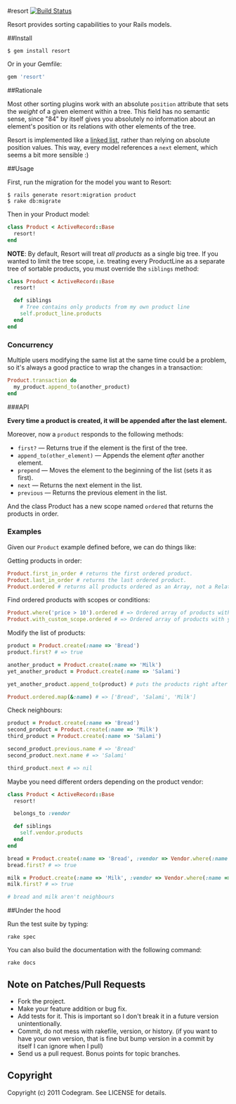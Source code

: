 #resort [![Build Status](https://secure.travis-ci.org/codegram/resort.png)](http://travis-ci.org/codegram/resort)

Resort provides sorting capabilities to your Rails models.

##Install

    $ gem install resort

Or in your Gemfile:

```ruby
gem 'resort'
```

##Rationale

Most other sorting plugins work with an absolute `position` attribute that sets
the _weight_ of a given element within a tree. This field has no semantic sense,
since "84" by itself gives you absolutely no information about an element's
position or its relations with other elements of the tree.

Resort is implemented like a [linked list](http://en.wikipedia.org/wiki/Linked_list),
rather than relying on absolute position values. This way, every model
references a `next` element, which seems a bit more sensible :)

##Usage

First, run the migration for the model you want to Resort:

    $ rails generate resort:migration product
    $ rake db:migrate

Then in your Product model:

```ruby
class Product < ActiveRecord::Base
  resort!
end
```

**NOTE**: By default, Resort will treat _all products_ as a single big tree.
If you wanted to limit the tree scope, i.e. treating every ProductLine as a
separate tree of sortable products, you must override the `siblings` method:

```ruby
class Product < ActiveRecord::Base
  resort!

  def siblings
    # Tree contains only products from my own product line
    self.product_line.products
  end
end
```

### Concurrency

Multiple users modifying the same list at the same time could be a problem,
so it's always a good practice to wrap the changes in a transaction:

```ruby
Product.transaction do
  my_product.append_to(another_product)
end
```

###API

**Every time a product is created, it will be appended after the last element.**

Moreover, now a `product` responds to the following methods:

* `first?` &mdash; Returns true if the element is the first of the tree.
* `append_to(other_element)` &mdash; Appends the element _after_ another element.
* `prepend` &mdash; Moves the element to the beginning of the list (sets it as
  first).
* `next` &mdash; Returns the next element in the list.
* `previous` &mdash; Returns the previous element in the list.

And the class Product has a new scope named `ordered` that returns the
products in order.

### Examples

Given our `Product` example defined before, we can do things like:

Getting products in order:

```ruby
Product.first_in_order # returns the first ordered product.
Product.last_in_order # returns the last ordered product.
Product.ordered # returns all products ordered as an Array, not a Relation!
```

Find ordered products with scopes or conditions:

```ruby
Product.where('price > 10').ordered # => Ordered array of products with price > 10
Product.with_custom_scope.ordered # => Ordered array of products with your custom conditions
```

Modify the list of products:

```ruby
product = Product.create(:name => 'Bread')
product.first? # => true

another_product = Product.create(:name => 'Milk')
yet_another_product = Product.create(:name => 'Salami')

yet_another_product.append_to(product) # puts the products right after the first one

Product.ordered.map(&:name) # => ['Bread', 'Salami', 'Milk']
```

Check neighbours:

```ruby
product = Product.create(:name => 'Bread')
second_product = Product.create(:name => 'Milk')
third_product = Product.create(:name => 'Salami')

second_product.previous.name # => 'Bread'
second_product.next.name # => 'Salami'

third_product.next # => nil
```

Maybe you need different orders depending on the product vendor:

```ruby
class Product < ActiveRecord::Base
  resort!

  belongs_to :vendor

  def siblings
    self.vendor.products
  end
end

bread = Product.create(:name => 'Bread', :vendor => Vendor.where(:name => 'Bread factory'))
bread.first? # => true

milk = Product.create(:name => 'Milk', :vendor => Vendor.where(:name => 'Cow world'))
milk.first? # => true

# bread and milk aren't neighbours
```

##Under the hood

Run the test suite by typing:

    rake spec

You can also build the documentation with the following command:

    rake docs

## Note on Patches/Pull Requests

* Fork the project.
* Make your feature addition or bug fix.
* Add tests for it. This is important so I don't break it in a
  future version unintentionally.
* Commit, do not mess with rakefile, version, or history. (if you want to have your own version, that is fine but bump version in a commit by itself I can ignore when I pull)
* Send us a pull request. Bonus points for topic branches.

## Copyright

Copyright (c) 2011 Codegram. See LICENSE for details.

